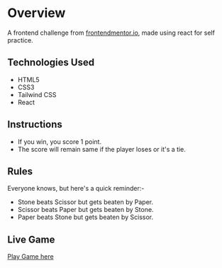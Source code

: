 # Overview

A frontend challenge from <a href="https://www.frontendmentor.io/challenges/rock-paper-scissors-game-pTgwgvgH/hub">frontendmentor.io</a>, made using react for self practice.

## Technologies Used

- HTML5
- CSS3
- Tailwind CSS
- React

## Instructions

- If you win, you score 1 point.
- The score will remain same if the player loses or it's a tie.

## Rules

Everyone knows, but here's a quick reminder:-

- Stone beats Scissor but gets beaten by Paper.
- Scissor beats Paper but gets beaten by Stone.
- Paper beats Stone but gets beaten by Scissor.

## Live Game

<a href="https://rock-paper-scissor-mygame.netlify.app/">Play Game here</a>
